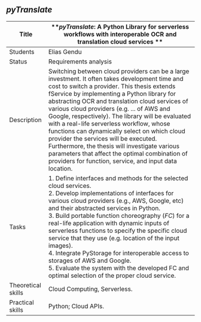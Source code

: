 ## *pyTranslate*

| Title | ***pyTranslate*: A Python Library for serverless workflows with interoperable OCR and translation cloud services ** |
| - | - | 
| Students | Elias Gendu | 
| Status | Requirements analysis | 
| Description | Switching between cloud providers can be a large investment. It often takes development time and cost to switch a provider. This thesis extends fService by implementing a Python library for abstracting OCR and translation cloud services of various cloud providers (e.g. ... of AWS and Google, respectively). The library will be evaluated with a real-life serverless workflow, whose functions can dynamically select on which cloud provider the services will be executed. Furthermore, the thesis will investigate various parameters that affect the optimal combination of providers for function, service, and input data location.
|Tasks| 1. Define interfaces and methods for the selected cloud services.<br> 2. Develop implementations of interfaces for various cloud providers (e.g., AWS, Google, etc) and their abstracted services in Python. <br> 3. Build portable function choreography (*FC*) for a real-life application with dynamic inputs of serverless functions to specify the specific cloud service that they use (e.g. location of the input images).<br> 4. Integrate PyStorage for interoperable access to storages of AWS and Google.<br> 5. Evaluate the system with the developed FC and optimal selection of the proper cloud service.|
| Theoretical skills | Cloud Computing, Serverless. | 
| Practical skills | Python; Cloud APIs.|
